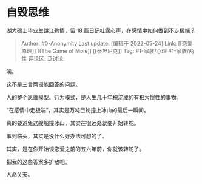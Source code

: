 # 自毁思维
[湖大硕士毕业生跳江殉情，留 18 篇日记吐露心声，在感情中如何做到不走极端？](https://www.zhihu.com/question/417493582/answer/2499848810)

> Author: #0-Anonymity
> Last update: [编辑于 2022-05-24]
> Link: [[恋爱原理]] [[The Game of Mole]] [[泰坦尼克]]
> Tag: #1-家族/心理 #1-家族/两性
> 评论区:
> 泛讨论:

唉。

这不是三言两语能回答的问题。

人的整个思维模型、行为模式，是人生几十年积淀成的有极大惯性的事物。

“在感情中走极端”，其实是万吨巨轮撞上冰山的最后一瞬间。

真的要避免这艘船撞冰山，其实在很远处就要开始转舵。

事到临头，其实是没什么好办法可想的了。

其实，是在你开始谈恋爱之前的五六年前，你就该转舵了。

把我的这些答案多扩散吧。

人命关天。
